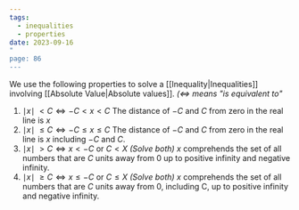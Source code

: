 ```yaml
---
tags:
  - inequalities
  - properties
date: 2023-09-16
"
page: 86
---
```

We use the following properties to solve a [[Inequality|Inequalities]] involving [[Absolute Value|Absolute values]]. *($\iff$ means "is equivalent to"* 

1. $\mid x \mid \; \lt C \iff -C \lt x \lt C$
	The distance of $-C$ and $C$ from zero in the real line is $x$
2. $\mid x \mid \; \le C \iff -C \le x \le C$
	The distance of $-C$ and $C$ from zero in the real line is $x$ including $-C$ and $C$.
3. $\mid x \mid \; > C \iff x \lt -C$ or $C \lt X$ *(Solve both)*
	$x$ comprehends the set of all numbers that are $C$ units away from 0 up to positive infinity and negative infinity. 
4. $\mid x \mid\; \ge C \iff x \le -C$ or $C \le X$ *(Solve both)*
	$x$ comprehends the set of all numbers that are $C$ units away from 0, including C, up to positive infinity and negative infinity. 
